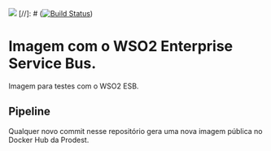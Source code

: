 [![](https://badge.imagelayers.io/prodest/wso2esb:latest.svg)](https://imagelayers.io/?images=prodest/wso2esb:latest 'Get your own badge on imagelayers.io')
[//]: # ([![Build Status](http://drone.vertigo.com.br/api/badges/wso2/wso2esb/status.svg)](http://drone.vertigo.com.br/wso2/wso2esb))

# Imagem com o WSO2 Enterprise Service Bus.

Imagem para testes com o WSO2 ESB.

## Pipeline

Qualquer novo commit nesse repositório gera uma nova imagem pública no Docker Hub da Prodest.
